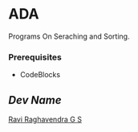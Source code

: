 # ADA

Programs On Seraching and Sorting.

### Prerequisites

- CodeBlocks

## *Dev Name*

[Ravi Raghavendra G S](https://github.com/Ravi191203)
